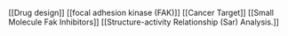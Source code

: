[[Drug design]]
[[focal adhesion kinase (FAK)]]
[[Cancer Target]]
[[Small Molecule Fak Inhibitors]]
[[Structure-activity Relationship (Sar) Analysis.]]
